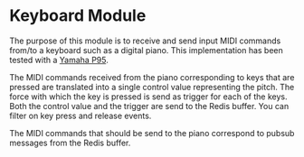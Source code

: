 # Keyboard Module

The purpose of this module is to receive and send input MIDI commands from/to a keyboard such as a digital piano. This implementation has been tested with a [Yamaha P95](http://usa.yamaha.com/products/musical-instruments/keyboards/digitalpianos/p_series/p-95_color_variation/).

The MIDI commands received from the piano corresponding to keys that are pressed are translated into a single control value representing the pitch. The force with which the key is pressed is send as trigger for each of the keys. Both the control value and the trigger are send to the Redis buffer. You can filter on key press and release events.

The MIDI commands that should be send to the piano correspond to pubsub messages from the Redis buffer.
